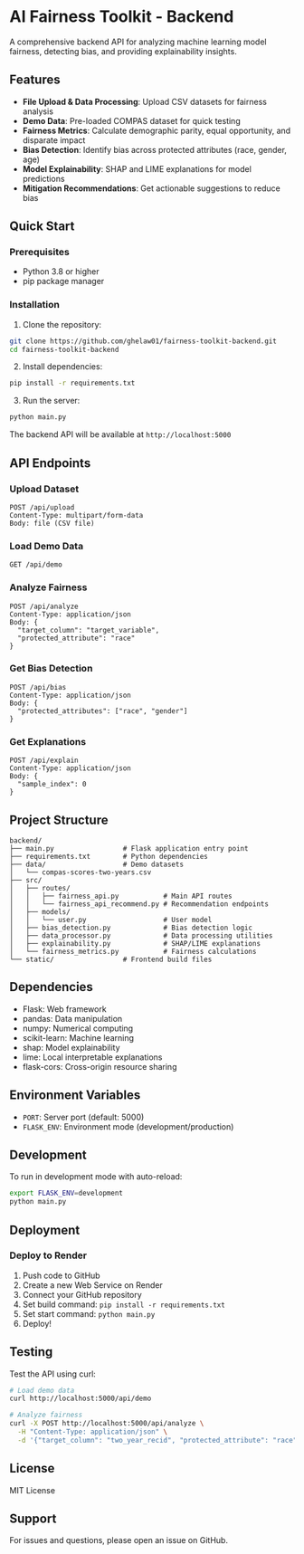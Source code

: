 # AI Fairness Toolkit - Backend

A comprehensive backend API for analyzing machine learning model fairness, detecting bias, and providing explainability insights.

## Features

- **File Upload & Data Processing**: Upload CSV datasets for fairness analysis
- **Demo Data**: Pre-loaded COMPAS dataset for quick testing
- **Fairness Metrics**: Calculate demographic parity, equal opportunity, and disparate impact
- **Bias Detection**: Identify bias across protected attributes (race, gender, age)
- **Model Explainability**: SHAP and LIME explanations for model predictions
- **Mitigation Recommendations**: Get actionable suggestions to reduce bias

## Quick Start

### Prerequisites

- Python 3.8 or higher
- pip package manager

### Installation

1. Clone the repository:
```bash
git clone https://github.com/ghelaw01/fairness-toolkit-backend.git
cd fairness-toolkit-backend
```

2. Install dependencies:
```bash
pip install -r requirements.txt
```

3. Run the server:
```bash
python main.py
```

The backend API will be available at `http://localhost:5000`

## API Endpoints

### Upload Dataset
```
POST /api/upload
Content-Type: multipart/form-data
Body: file (CSV file)
```

### Load Demo Data
```
GET /api/demo
```

### Analyze Fairness
```
POST /api/analyze
Content-Type: application/json
Body: {
  "target_column": "target_variable",
  "protected_attribute": "race"
}
```

### Get Bias Detection
```
POST /api/bias
Content-Type: application/json
Body: {
  "protected_attributes": ["race", "gender"]
}
```

### Get Explanations
```
POST /api/explain
Content-Type: application/json
Body: {
  "sample_index": 0
}
```

## Project Structure

```
backend/
├── main.py                 # Flask application entry point
├── requirements.txt        # Python dependencies
├── data/                   # Demo datasets
│   └── compas-scores-two-years.csv
├── src/
│   ├── routes/
│   │   ├── fairness_api.py           # Main API routes
│   │   └── fairness_api_recommend.py # Recommendation endpoints
│   ├── models/
│   │   └── user.py                   # User model
│   ├── bias_detection.py             # Bias detection logic
│   ├── data_processor.py             # Data processing utilities
│   ├── explainability.py             # SHAP/LIME explanations
│   └── fairness_metrics.py           # Fairness calculations
└── static/                 # Frontend build files
```

## Dependencies

- Flask: Web framework
- pandas: Data manipulation
- numpy: Numerical computing
- scikit-learn: Machine learning
- shap: Model explainability
- lime: Local interpretable explanations
- flask-cors: Cross-origin resource sharing

## Environment Variables

- `PORT`: Server port (default: 5000)
- `FLASK_ENV`: Environment mode (development/production)

## Development

To run in development mode with auto-reload:
```bash
export FLASK_ENV=development
python main.py
```

## Deployment

### Deploy to Render

1. Push code to GitHub
2. Create a new Web Service on Render
3. Connect your GitHub repository
4. Set build command: `pip install -r requirements.txt`
5. Set start command: `python main.py`
6. Deploy!

## Testing

Test the API using curl:

```bash
# Load demo data
curl http://localhost:5000/api/demo

# Analyze fairness
curl -X POST http://localhost:5000/api/analyze \
  -H "Content-Type: application/json" \
  -d '{"target_column": "two_year_recid", "protected_attribute": "race"}'
```

## License

MIT License

## Support

For issues and questions, please open an issue on GitHub.
